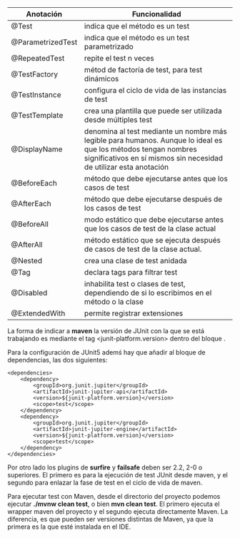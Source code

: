 
Anotación | Funcionalidad
---------|----------
 @Test | indica que el método es un test 
 @ParametrizedTest | indica que el método es un test parametrizado
 @RepeatedTest | repite el test n veces
 @TestFactory | métod de factoría de test, para test dinámicos
 @TestInstance | configura el ciclo de vida de las instancias de test
 @TestTemplate | crea una plantilla que puede ser utilizada desde múltiples test
 @DisplayName | denomina al test mediante un nombre más legible para humanos. Aunque lo ideal es que los métodos tengan nombres significativos en sí mismos sin necesidad de utilizar esta anotación
 @BeforeEach | método que debe ejecutarse antes que los casos de test
 @AfterEach | método que debe ejecutarse después de los casos de test
 @BeforeAll | modo estático que debe ejecutarse antes que los casos de test de la clase actual
 @AfterAll | método estático que se ejecuta después de casos de test de la clase actual.
 @Nested | crea una clase de test anidada
 @Tag | declara tags para filtrar test
 @Disabled | inhabilita test o clases de test, dependiendo de si lo escribimos en el método o la clase
 @ExtendedWith | permite registrar extensiones

La forma de indicar a **maven** la versión de JUnit con la que se está trabajando es mediante el tag <junit-platform.version> dentro del bloque <properties>.

Para la configuración de JUnit5 ademś hay que añadir al bloque de dependencias, las dos siguientes:

    <dependencies>
        <dependency>
            <groupId>org.junit.jupiter</groupId>
            <artifactId>junit-jupiter-api</artifactId>
            <version>${junit-platform.version}</version>
            <scope>test</scope>
        </dependency>
        <dependency>
            <groupId>org.junit.jupiter</groupId>
            <artifactId>junit-jupiter-engine</artifactId>
            <version>${junit-platform.version}</version>
            <scope>test</scope>
        </dependency>
    </dependencies>

Por otro lado los plugins de **surfire** y **failsafe** deben ser 2.2, 2-0 o superiores. El primero es para la ejecución de test JUnit desde maven, y el segundo para enlazar la fase de test en el ciclo de vida de maven.

Para ejecutar test con Maven, desde el directorio del proyecto podemos ejecutar **./mvnw clean test**, o bien **mvn clean test**. El primero ejecuta el wrapper maven del proyecto y el segundo ejecuta directamente Maven. La diferencia, es que pueden ser versiones distintas de Maven, ya que la primera es la que esté instalada en el IDE.



